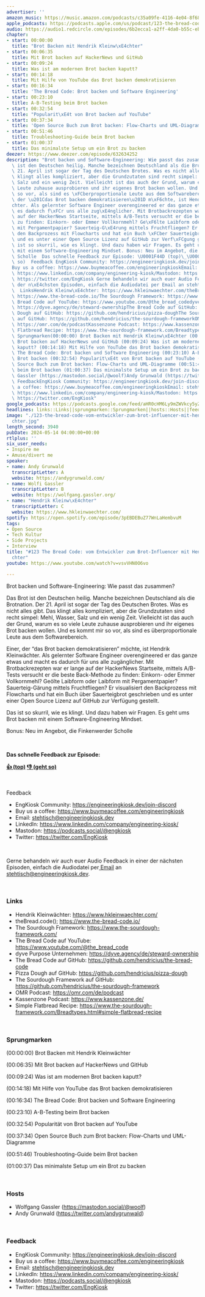```yaml
---
advertiser: ''
amazon_music: https://music.amazon.com/podcasts/c35a09fe-4116-4e04-8f68-77d61b112e46/episodes/b4c3219c-10d0-4f7e-a04e-58e2c0f90718/engineering-kiosk-123-the-bread-code-vom-entwickler-zum-brot-influencer-mit-hendrik-kleinw%C3%A4chter
apple_podcasts: https://podcasts.apple.com/us/podcast/123-the-bread-code-vom-entwickler-zum-brot-influencer/id1603082924?i=1000655514958&uo=4
audio: https://audio1.redcircle.com/episodes/6b2ecca1-a2ff-4da0-b55c-eb5cc0577399/stream.mp3
chapter:
- start: 00:00:00
  title: "Brot Backen mit Hendrik Kleinw\xE4chter"
- start: 00:06:35
  title: Mit Brot backen auf HackerNews und GitHub
- start: 00:09:24
  title: Was ist am modernen Brot backen kaputt?
- start: 00:14:18
  title: Mit Hilfe von YouTube das Brot backen demokratisieren
- start: 00:16:34
  title: 'The Bread Code: Brot backen und Software Engineering'
- start: 00:23:10
  title: A-B-Testing beim Brot backen
- start: 00:32:54
  title: "Popularit\xE4t von Brot backen auf YouTube"
- start: 00:37:34
  title: 'Open Source Buch zum Brot backen: Flow-Charts und UML-Diagramme'
- start: 00:51:46
  title: Troubleshooting-Guide beim Brot backen
- start: 01:00:37
  title: Das minimalste Setup um ein Brot zu backen
deezer: https://www.deezer.com/episode/632634252
description: "Brot backen und Software-Engineering: Wie passt das zusammen? Das Brot\
  \ ist den Deutschen heilig. Manche bezeichnen Deutschland als die Brotnation. Der\
  \ 21. April ist sogar der Tag des Deutschen Brotes. Was es nicht alles gibt. Das\
  \ klingt alles kompliziert, aber die Grundzutaten sind recht simpel: Mehl, Wasser,\
  \ Salz und ein wenig Zeit. Vielleicht ist das auch der Grund, warum es so viele\
  \ Leute zuhause ausprobieren und ihr eigenes Brot backen wollen. Und es kommt mir\
  \ so vor, als sind es \xFCberproportionale Leute aus dem Softwarebereich. Einer,\
  \ der \u201Cdas Brot backen demokratisieren\u201D m\xF6chte, ist Hendrik Kleinw\xE4\
  chter. Als gelernter Software Engineer overengineered er das ganze etwas und macht\
  \ es dadurch f\xFCr uns alle zug\xE4nglicher. Mit Brotbackrezepten war er lange\
  \ auf der HackerNews Startseite, mittels A/B-Tests versucht er die beste Back-Methode\
  \ zu finden: Einkorn- oder Emmer Vollkornmehl? Ge\xF6lte Laibform oder Laibform\
  \ mit Pergamentpapier? Sauerteig-G\xE4rung mittels Fruchtfliegen? Er visualisiert\
  \ den Backprozess mit Flowcharts und hat ein Buch \xFCber Sauerteigbrot geschrieben\
  \ und es unter einer Open Source Lizenz auf GitHub zur Verf\xFCgung gestellt. Das\
  \ ist so skurril, wie es klingt. Und dazu haben wir Fragen. Es geht ums Brot backen\
  \ mit einem Software-Engineering Mindset. Bonus: Neu im Angebot, die Finkenwerder\
  \ Scholle  Das schnelle Feedback zur Episode: \U0001F44D (top)\_\U0001F44E (geht\
  \ so)  Feedback EngKiosk Community: https://engineeringkiosk.dev/join-discord\_\
  Buy us a coffee: https://www.buymeacoffee.com/engineeringkioskEmail: stehtisch@engineeringkiosk.devLinkedIn:\
  \ https://www.linkedin.com/company/engineering-kiosk/Mastodon: https://podcasts.social/@engkioskTwitter:\
  \ https://twitter.com/EngKiosk Gerne behandeln wir auch euer Audio Feedback in einer\
  \ der n\xE4chsten Episoden, einfach die Audiodatei per Email an stehtisch@engineeringkiosk.dev.\
  \  LinksHendrik Kleinw\xE4chter: https://www.hkleinwaechter.com/theBread.code();\
  \ https://www.the-bread-code.io/The Sourdough Framework: https://www.the-sourdough-framework.com/The\
  \ Bread Code auf YouTube: https://www.youtube.com/@the_bread_codedyve Purpose Unternehmen:\
  \ https://dyve.agency/de/steward-ownershipThe Bread Code auf GitHub: https://github.com/hendricius/the-bread-codePizza\
  \ Dough auf GitHub: https://github.com/hendricius/pizza-doughThe Sourdough Framework\
  \ auf GitHub: https://github.com/hendricius/the-sourdough-frameworkOMR Podcast:\
  \ https://omr.com/de/podcastKassenzone Podcast: https://www.kassenzone.de/Simple\
  \ Flatbread Recipe: https://www.the-sourdough-framework.com/Breadtypes.html#simple-flatbread-recipe\
  \ Sprungmarken(00:00:00) Brot Backen mit Hendrik Kleinw\xE4chter (00:06:35) Mit\
  \ Brot backen auf HackerNews und GitHub (00:09:24) Was ist am modernen Brot backen\
  \ kaputt? (00:14:18) Mit Hilfe von YouTube das Brot backen demokratisieren (00:16:34)\
  \ The Bread Code: Brot backen und Software Engineering (00:23:10) A-B-Testing beim\
  \ Brot backen (00:32:54) Popularit\xE4t von Brot backen auf YouTube (00:37:34) Open\
  \ Source Buch zum Brot backen: Flow-Charts und UML-Diagramme (00:51:46) Troubleshooting-Guide\
  \ beim Brot backen (01:00:37) Das minimalste Setup um ein Brot zu backen  HostsWolfgang\
  \ Gassler (https://mastodon.social/@woolf)Andy Grunwald (https://twitter.com/andygrunwald)\
  \ FeedbackEngKiosk Community: https://engineeringkiosk.dev/join-discord\_Buy us\
  \ a coffee: https://www.buymeacoffee.com/engineeringkioskEmail: stehtisch@engineeringkiosk.devLinkedIn:\
  \ https://www.linkedin.com/company/engineering-kiosk/Mastodon: https://podcasts.social/@engkioskTwitter:\
  \ https://twitter.com/EngKiosk"
google_podcasts: https://podcasts.google.com/feed/aHR0cHM6Ly9mZWVkcy5yZWRjaXJjbGUuY29tLzBlY2ZkZmQ3LWZkYTEtNGMzZC05NTE1LTQ3NjcyN2Y5ZGY1ZQ/episode/MzYwZTdkMDUtMzA3ZS00OTBmLWE3MWUtNzFkOWI3YjY1MzVm?sa=X&ved=0CAUQkfYCahcKEwjoiKPHhrqGAxUAAAAAHQAAAAAQAQ
headlines: links::Links||sprungmarken::Sprungmarken||hosts::Hosts||feedback::Feedback
image: "./123-the-bread-code-vom-entwickler-zum-brot-influencer-mit-hendrik-kleinw\xE4\
  chter.jpg"
length_second: 3940
pubDate: 2024-05-14 04:00:00+00:00
rtlplus: ''
six_user_needs:
- Inspire me
- Amuse/divert me
speaker:
- name: Andy Grunwald
  transcriptLetter: A
  website: https://andygrunwald.com/
- name: Wolfi Gassler
  transcriptLetter: B
  website: https://wolfgang.gassler.org/
- name: "Hendrik Kleinw\xE4chter"
  transcriptLetter: C
  website: https://www.hkleinwaechter.com/
spotify: https://open.spotify.com/episode/3pEBDEBuZ77WnLaHembvuM
tags:
- Open Source
- Tech Kultur
- Side Projects
- Interview
title: "#123 The Bread Code: vom Entwickler zum Brot-Influencer mit Hendrik Kleinw\xE4\
  chter"
youtube: https://www.youtube.com/watch?v=vsvVHN0O6vo

---
```

<p>Brot backen und Software-Engineering: Wie passt das zusammen?</p><p>Das Brot ist den Deutschen heilig. Manche bezeichnen Deutschland als die Brotnation. Der 21. April ist sogar der Tag des Deutschen Brotes. Was es nicht alles gibt. Das klingt alles kompliziert, aber die Grundzutaten sind recht simpel: Mehl, Wasser, Salz und ein wenig Zeit. Vielleicht ist das auch der Grund, warum es so viele Leute zuhause ausprobieren und ihr eigenes Brot backen wollen. Und es kommt mir so vor, als sind es überproportionale Leute aus dem Softwarebereich.</p><p>Einer, der “das Brot backen demokratisieren” möchte, ist Hendrik Kleinwächter. Als gelernter Software Engineer overengineered er das ganze etwas und macht es dadurch für uns alle zugänglicher. Mit Brotbackrezepten war er lange auf der HackerNews Startseite, mittels A/B-Tests versucht er die beste Back-Methode zu finden: Einkorn- oder Emmer Vollkornmehl? Geölte Laibform oder Laibform mit Pergamentpapier? Sauerteig-Gärung mittels Fruchtfliegen? Er visualisiert den Backprozess mit Flowcharts und hat ein Buch über Sauerteigbrot geschrieben und es unter einer Open Source Lizenz auf GitHub zur Verfügung gestellt.</p><p>Das ist so skurril, wie es klingt. Und dazu haben wir Fragen. Es geht ums Brot backen mit einem Software-Engineering Mindset.</p><p>Bonus: Neu im Angebot, die Finkenwerder Scholle</p><p><br></p><p><strong>Das schnelle Feedback zur Episode:</strong></p><p><a href="https://api.openpodcast.dev/feedback/123/upvote" rel="nofollow"><strong>👍 (top)</strong></a><strong> </strong><a href="https://api.openpodcast.dev/feedback/123/downvote" rel="nofollow"><strong>👎 (geht so)</strong></a></p><p><br></p><p>Feedback</p><ul><li>EngKiosk Community: <a href="https://engineeringkiosk.dev/join-discord">https://engineeringkiosk.dev/join-discord</a> </li><li>Buy us a coffee: <a href="https://www.buymeacoffee.com/engineeringkiosk" rel="nofollow">https://www.buymeacoffee.com/engineeringkiosk</a></li><li>Email: <a href="mailto:stehtisch@engineeringkiosk.dev" rel="nofollow">stehtisch@engineeringkiosk.dev</a></li><li>LinkedIn: <a href="https://www.linkedin.com/company/engineering-kiosk/" rel="nofollow">https://www.linkedin.com/company/engineering-kiosk/</a></li><li>Mastodon: <a href="https://podcasts.social/@engkiosk" rel="nofollow">https://podcasts.social/@engkiosk</a></li><li>Twitter: <a href="https://twitter.com/EngKiosk" rel="nofollow">https://twitter.com/EngKiosk</a></li></ul><p><br></p><p>Gerne behandeln wir auch euer Audio Feedback in einer der nächsten Episoden, einfach die Audiodatei per<a href="https://engineeringkiosk.dev/kontakt/"> Email</a> an <a href="mailto:stehtisch@engineeringkiosk.dev" rel="nofollow">stehtisch@engineeringkiosk.dev</a>.</p><p><br></p><h3 id="links">Links</h3><ul><li>Hendrik Kleinwächter: <a href="https://www.hkleinwaechter.com/" rel="nofollow">https://www.hkleinwaechter.com/</a></li><li>theBread.code(); <a href="https://www.the-bread-code.io/" rel="nofollow">https://www.the-bread-code.io/</a></li><li>The Sourdough Framework: <a href="https://www.the-sourdough-framework.com/" rel="nofollow">https://www.the-sourdough-framework.com/</a></li><li>The Bread Code auf YouTube: <a href="https://www.youtube.com/@the_bread_code" rel="nofollow">https://www.youtube.com/@the_bread_code</a></li><li>dyve Purpose Unternehmen: <a href="https://dyve.agency/de/steward-ownership" rel="nofollow">https://dyve.agency/de/steward-ownership</a></li><li>The Bread Code auf GitHub: <a href="https://github.com/hendricius/the-bread-code" rel="nofollow">https://github.com/hendricius/the-bread-code</a></li><li>Pizza Dough auf GitHub: <a href="https://github.com/hendricius/pizza-dough" rel="nofollow">https://github.com/hendricius/pizza-dough</a></li><li>The Sourdough Framework auf GitHub: <a href="https://github.com/hendricius/the-sourdough-framework" rel="nofollow">https://github.com/hendricius/the-sourdough-framework</a></li><li>OMR Podcast: <a href="https://omr.com/de/podcast" rel="nofollow">https://omr.com/de/podcast</a></li><li>Kassenzone Podcast: <a href="https://www.kassenzone.de/" rel="nofollow">https://www.kassenzone.de/</a></li><li>Simple Flatbread Recipe: <a href="https://www.the-sourdough-framework.com/Breadtypes.html#simple-flatbread-recipe" rel="nofollow">https://www.the-sourdough-framework.com/Breadtypes.html#simple-flatbread-recipe</a></li></ul><p><br></p><h3 id="sprungmarken">Sprungmarken</h3><p>(00:00:00) Brot Backen mit Hendrik Kleinwächter</p><p>(00:06:35) Mit Brot backen auf HackerNews und GitHub</p><p>(00:09:24) Was ist am modernen Brot backen kaputt?</p><p>(00:14:18) Mit Hilfe von YouTube das Brot backen demokratisieren</p><p>(00:16:34) The Bread Code: Brot backen und Software Engineering</p><p>(00:23:10) A-B-Testing beim Brot backen</p><p>(00:32:54) Popularität von Brot backen auf YouTube</p><p>(00:37:34) Open Source Buch zum Brot backen: Flow-Charts und UML-Diagramme</p><p>(00:51:46) Troubleshooting-Guide beim Brot backen</p><p>(01:00:37) Das minimalste Setup um ein Brot zu backen</p><p><br></p><h3 id="hosts">Hosts</h3><ul><li>Wolfgang Gassler (<a href="https://mastodon.social/@woolf" rel="nofollow">https://mastodon.social/@woolf</a>)</li><li>Andy Grunwald (<a href="https://twitter.com/andygrunwald" rel="nofollow">https://twitter.com/andygrunwald</a>)</li></ul><p><br></p><h3 id="feedback">Feedback</h3><ul><li>EngKiosk Community: <a href="https://engineeringkiosk.dev/join-discord">https://engineeringkiosk.dev/join-discord</a> </li><li>Buy us a coffee: <a href="https://www.buymeacoffee.com/engineeringkiosk" rel="nofollow">https://www.buymeacoffee.com/engineeringkiosk</a></li><li>Email: <a href="mailto:stehtisch@engineeringkiosk.dev" rel="nofollow">stehtisch@engineeringkiosk.dev</a></li><li>LinkedIn: <a href="https://www.linkedin.com/company/engineering-kiosk/" rel="nofollow">https://www.linkedin.com/company/engineering-kiosk/</a></li><li>Mastodon: <a href="https://podcasts.social/@engkiosk" rel="nofollow">https://podcasts.social/@engkiosk</a></li><li>Twitter: <a href="https://twitter.com/EngKiosk" rel="nofollow">https://twitter.com/EngKiosk</a></li></ul>
